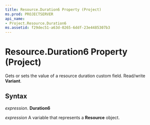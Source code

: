 ```yaml
---
title: Resource.Duration6 Property (Project)
ms.prod: PROJECTSERVER
api_name:
- Project.Resource.Duration6
ms.assetid: f29dec51-a63d-0265-6ddf-23e4485307b3
---
```



# Resource.Duration6 Property (Project)

 Gets or sets the value of a resource duration custom field. Read/write **Variant**.


## Syntax

 _expression_. **Duration6**

 _expression_ A variable that represents a **Resource** object.


